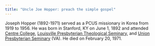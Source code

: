 ```yaml
---
title: "Uncle Joe Hopper: preach the simple gospel"
---
```


<span class="lead">Joseph Hopper (1892-1971) served as a PCUS missionary in Korea from 1919 to 1956</span>. He was born in Stanford, KY on June 1, 1892 and attended [Centre College](https://en.wikipedia.org/wiki/Centre_College "Wikipedia Entry: Centre College - Wikipedia"), [Louisville Presbyterian Theological Seminary](https://en.wikipedia.org/wiki/Louisville_Presbyterian_Theological_Seminary "Wikipedia Entry: Louisville Presbyterian Theological Seminary - Wikipedia"), and [Union Presbyterian Seminary](https://en.wikipedia.org/wiki/Union_Presbyterian_Seminary "Wikipedia Entry: Union Presbyterian Seminary - Wikipedia") (VA). He died on February 20, 1971.